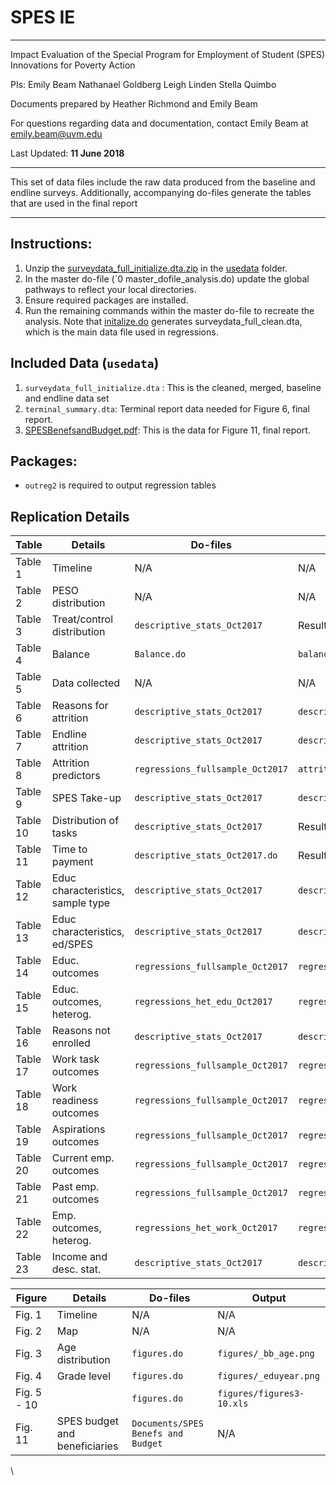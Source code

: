 # SPES IE

**********************************************
Impact Evaluation of the Special Program for Employment of Student (SPES)
Innovations for Poverty Action 

PIs:
Emily Beam 
Nathanael Goldberg 
Leigh Linden
Stella Quimbo 

Documents prepared by Heather Richmond and Emily Beam 

For questions regarding data and documentation, contact Emily Beam at emily.beam@uvm.edu

Last Updated: **11 June 2018**


**********************************************

This set of data files include the raw data produced from the baseline and endline surveys. Additionally, accompanying do-files generate the tables that are used in the final report

**********************************************

## Instructions: 

1. Unzip the [surveydata_full_initialize.dta.zip](../usedata/surveydata_full_initialize.dta.zip) in the [usedata](../usedata) folder. 
1. In the master do-file (`0 master_dofile_analysis.do) update the global pathways to reflect your local directories. 
1. Ensure required packages are installed.
1. Run the remaining commands within the master do-file to recreate the analysis. Note that [initalize.do](../dofiles/initalize.do) generates surveydata_full_clean.dta, which is the main data file used in regressions. 

## Included Data (`usedata`)
 1. `surveydata_full_initialize.dta` : This is the cleaned, merged, baseline and endline data set 
 1. `terminal_summary.dta`: Terminal report data needed for Figure 6, final report.
 1. [SPESBenefsandBudget.pdf](../documents/SPESBenfsandBudget.pdf): This is the data for Figure 11, final report. 
 
## Packages: 

 - `outreg2` is required to output regression tables

## Replication Details

| Table | Details |Do-files | Output
|--------|--      |-------| ---|
| Table 1 | Timeline | N/A | N/A|
| Table 2 | PESO distribution | N/A | N/A|
| Table 3 | Treat/control distribution | `descriptive_stats_Oct2017`| Results window|
| Table 4 | Balance | `Balance.do` |`balance_means.xls`|
| Table 5 | Data collected | N/A | N/A|
| Table 6 | Reasons for attrition | `descriptive_stats_Oct2017`|`descriptive_stats2.xls/AttritReason`|
| Table 7 | Endline attrition |`descriptive_stats_Oct2017`|`descriptive_stats2.xls/attrition`|
| Table 8 | Attrition predictors | `regressions_fullsample_Oct2017`|`attrition.xls`|
| Table 9 | SPES Take-up |`descriptive_stats_Oct2017`|`descriptive_stats2.xls/Take_up`|
| Table 10 | Distribution of tasks | `descriptive_stats_Oct2017`| Results window|
| Table 11 | Time to payment | `descriptive_stats_Oct2017.do`|Results window|
| Table 12 |Educ characteristics, sample type |`descriptive_stats_Oct2017`|`descriptive_stats2.xls/Desc_edu`| 
| Table 13 | Educ characteristics, ed/SPES|`descriptive_stats_Oct2017`|`descriptive_stats2.xls/Desc_edu`|
| Table 14 | Educ. outcomes|`regressions_fullsample_Oct2017` | `regressions_fullsample_edu.xls`|
| Table 15| Educ. outcomes, heterog.| `regressions_het_edu_Oct2017`| `regressions_subgroups_edu.xls`|
| Table 16 |Reasons not enrolled | `descriptive_stats_Oct2017`|`descriptive_stats2.xls/Why_not_enrolled`|
| Table 17 | Work task outcomes|`regressions_fullsample_Oct2017`  | `regressions_fullsample_workreadinesstasks.xls`|
| Table 18 | Work readiness outcomes|`regressions_fullsample_Oct2017`  | `regressions_fullsample_workreadinessindices.xls`|
| Table 19| Aspirations outcomes | `regressions_fullsample_Oct2017` | `regressions_fullsample_aspirations.xls`|
| Table 20 | Current emp. outcomes | `regressions_fullsample_Oct2017` | `regressions_fullsample_work.xls`|
| Table 21 | Past emp. outcomes | `regressions_fullsample_Oct2017` | `regressions_fullsample_work.xls`|
| Table 22 | Emp. outcomes, heterog.| `regressions_het_work_Oct2017`| `regressions_subgroups_employment.xls`|
| Table 23 | Income and desc. stat.|`descriptive_stats_Oct2017`|`descriptive_stats2.xls/Desc_other`|

| Figure | Details |Do-files | Output
|--------|--      |-------| ---- | 
| Fig. 1 | Timeline | N/A| N/A|
| Fig. 2 | Map | N/A | N/A |
|Fig. 3 |Age distribution |  `figures.do` | `figures/_bb_age.png`|
|Fig. 4| Grade level|  `figures.do` | `figures/_eduyear.png`|
|Fig. 5 -  10| |  `figures.do` | `figures/figures3-10.xls`|
| Fig. 11| SPES budget and beneficiaries | `Documents/SPES Benefs and Budget` | N/A|

\\
